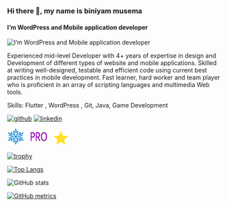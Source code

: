 ### Hi there 👋, my name is biniyam musema
#### I’m WordPress and Mobile application developer
![I’m WordPress and Mobile application developer](https://media.licdn.com/dms/image/D4E16AQE23Ku_H8GjyQ/profile-displaybackgroundimage-shrink_350_1400/0/1710404302011?e=1720656000&v=beta&t=4OkItdNegrqlGMHvbmJ8Ns_5i6eN1bbwFhn1UHu9GLA)

Experienced mid-level Developer with 4+ years of expertise in design and Development of different types of website and mobile applications. Skilled at writing well-designed, testable and efficient code using current best practices in mobile  development. Fast learner, hard worker and team player who is proficient in an array of scripting languages and multimedia Web tools.

Skills: Flutter , WordPress , Git, Java, Game Development




[<img src='https://cdn.jsdelivr.net/npm/simple-icons@3.0.1/icons/github.svg' alt='github' height='40'>](https://github.com/https://github.com/binimuse)  [<img src='https://cdn.jsdelivr.net/npm/simple-icons@3.0.1/icons/linkedin.svg' alt='linkedin' height='40'>](https://www.linkedin.com/in/https://www.linkedin.com/in/biniyam-musema-53b83a186//)  

<a href='https://archiveprogram.github.com/'><img src='https://raw.githubusercontent.com/acervenky/animated-github-badges/master/assets/acbadge.gif' width='40' height='40'></a> <a href='https://github.com/pricing'><img src='https://raw.githubusercontent.com/acervenky/animated-github-badges/master/assets/pro.gif' width='40' height='40'></a> <a href='https://stars.github.com/'><img src='https://raw.githubusercontent.com/acervenky/animated-github-badges/master/assets/starbadge.gif' width='35' height='35'></a> 

[![trophy](https://github-profile-trophy.vercel.app/?username=binimuse)](https://github.com/ryo-ma/github-profile-trophy)

[![Top Langs](https://github-readme-stats.vercel.app/api/top-langs/?username=binimuse)](https://github.com/anuraghazra/github-readme-stats)

![GitHub stats](https://github-readme-stats.vercel.app/api?username=binimuse&show_icons=true&count_private=true)  



[![GitHub metrics](https://metrics.lecoq.io/binimuse)  ](https://streak-stats.demolab.com/?user=binimuse)

